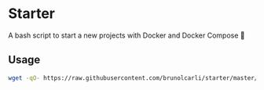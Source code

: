 # Starter

A bash script to start a new projects with Docker and Docker Compose 🚀

## Usage

```bash
wget -qO- https://raw.githubusercontent.com/brunolcarli/starter/master/starter.sh | bash -s -- <project-name>
```